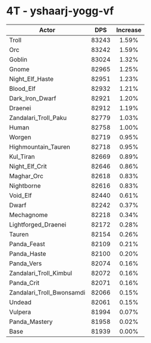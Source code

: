 # 4T - yshaarj-yogg-vf
| Actor | DPS | Increase |
|---|:---:|:---:|
|Troll|83243|1.59%|
|Orc|83242|1.59%|
|Goblin|83024|1.32%|
|Gnome|82965|1.25%|
|Night_Elf_Haste|82951|1.23%|
|Blood_Elf|82932|1.21%|
|Dark_Iron_Dwarf|82921|1.20%|
|Draenei|82912|1.19%|
|Zandalari_Troll_Paku|82779|1.03%|
|Human|82758|1.00%|
|Worgen|82719|0.95%|
|Highmountain_Tauren|82718|0.95%|
|Kul_Tiran|82669|0.89%|
|Night_Elf_Crit|82646|0.86%|
|Maghar_Orc|82618|0.83%|
|Nightborne|82616|0.83%|
|Void_Elf|82440|0.61%|
|Dwarf|82242|0.37%|
|Mechagnome|82218|0.34%|
|Lightforged_Draenei|82172|0.28%|
|Tauren|82154|0.26%|
|Panda_Feast|82109|0.21%|
|Panda_Haste|82100|0.20%|
|Panda_Vers|82074|0.16%|
|Zandalari_Troll_Kimbul|82072|0.16%|
|Panda_Crit|82071|0.16%|
|Zandalari_Troll_Bwonsamdi|82066|0.15%|
|Undead|82061|0.15%|
|Vulpera|81994|0.07%|
|Panda_Mastery|81958|0.02%|
|Base|81939|0.00%|
